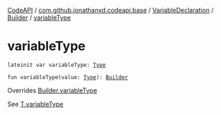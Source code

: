 [CodeAPI](../../../index.md) / [com.github.jonathanxd.codeapi.base](../../index.md) / [VariableDeclaration](../index.md) / [Builder](index.md) / [variableType](.)

# variableType

`lateinit var variableType: `[`Type`](http://docs.oracle.com/javase/6/docs/api/java/lang/reflect/Type.html)

`fun variableType(value: `[`Type`](http://docs.oracle.com/javase/6/docs/api/java/lang/reflect/Type.html)`): `[`Builder`](index.md)

Overrides [Builder.variableType](../../-variable-base/-builder/variable-type.md)

See [T.variableType](#)

